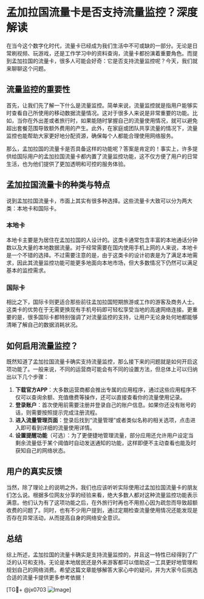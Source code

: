 # 孟加拉国流量卡是否支持流量监控？深度解读

在当今这个数字化时代，流量卡已经成为我们生活中不可或缺的一部分。无论是日常刷视频、玩游戏，还是工作学习中的资料查询，流量卡都扮演着重要角色。而提到孟加拉国的流量卡，很多人可能会好奇：它是否支持流量监控呢？今天，我们就来聊聊这个问题。

## 流量监控的重要性

首先，让我们先了解一下什么是流量监控。简单来说，流量监控就是指用户能够实时查看自己所使用的移动数据流量情况。这对于很多人来说是非常重要的功能。比如，当你在外出差或者旅行时，如果能随时掌握自己的流量使用情况，就可以避免超出套餐范围导致额外费用的产生。此外，在家庭或团队共享流量的情况下，流量监控也能帮助大家更好地分配资源，确保每个人都能合理使用网络服务。

那么，孟加拉国的流量卡是否具备这样的功能呢？答案是肯定的！事实上，许多提供给国际用户的孟加拉国流量卡都内置了流量监控功能，这不仅方便了用户的日常生活，也为他们提供了更加透明和可控的服务体验。

## 孟加拉国流量卡的种类与特点

说到孟加拉国流量卡，市面上其实有很多种选择。这些流量卡大致可以分为两大类：本地卡和国际卡。

### 本地卡

本地卡主要是为居住在孟加拉国的人设计的。这类卡通常包含丰富的本地通话分钟数以及大量的本地数据流量。对于经常需要在国内使用手机上网的人来说，本地卡是一个不错的选择。不过需要注意的是，由于这类卡的设计初衷是为了满足本地需求，因此其流量监控功能可能更多地面向本地市场，但大多数情况下仍然可以满足基本的监控需求。

### 国际卡

相比之下，国际卡则更适合那些前往孟加拉国短期旅游或工作的游客及商务人士。这类卡的优势在于无需更换现有手机号码即可轻松享受当地的高速网络连接。更重要的是，很多国际卡都特别强调了对流量监控的支持，让用户无论身处何地都能够清晰了解自己的数据消耗状况。

## 如何启用流量监控？

既然知道了孟加拉国流量卡确实支持流量监控，那么接下来的问题就是如何开启这项功能了。一般来说，不同的运营商可能会有不同的设置方法，但总体上可以归纳出以下几个步骤：

1. **下载官方APP**：大多数运营商都会推出专属的应用程序，通过这些应用程序不仅可以查询余额、充值缴费等操作，还可以直接查看你的流量使用记录。
2. **登录账户**：首次使用前需要注册并登录自己的账户信息。如果你还没有账号的话，则需要按照提示完成注册流程。
3. **进入流量管理页面**：登录后找到“流量管理”或者类似名称的相关选项，点击进入即可看到详细的流量使用详情。
4. **设置提醒功能**（可选）：为了更便捷地管理流量，部分应用还允许用户设定当剩余流量低于某个阈值时自动发送通知的功能，这样即便不主动查看也能及时获知自己的网络状态。

## 用户的真实反馈

当然，除了理论上的说明之外，我们也应该听听实际使用过孟加拉国流量卡的朋友们怎么说。根据多位网友分享的经验来看，绝大多数人都对这种流量监控功能表示满意。他们认为有了这项功能之后，在外旅行时再也不用担心因为疏忽而导致超额收费的问题了。同时，也有不少用户提到，通过定期检查流量使用情况还能发现是否存在异常活动，从而提高自身的网络安全意识。

## 总结

综上所述，孟加拉国的流量卡确实是支持流量监控的，并且这一特性已经得到了广泛的认可和支持。无论是本地居民还是外来游客都可以借助这一工具更好地管理和规划自己的网络消费。希望这篇文章能够解答大家心中的疑问，并为大家今后挑选合适的流量卡提供更多参考依据！

[TG💪+ @jx0703 ![Image](https://github.com/user-attachments/assets/dbca1d08-cadb-493c-b0ec-ad6f7a83f270)]